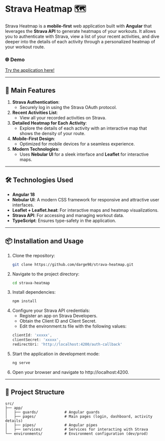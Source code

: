# Strava Heatmap 🗺️

Strava Heatmap is a **mobile-first** web application built with **Angular** that leverages the **Strava API** to generate heatmaps of your workouts. It allows you to authenticate with Strava, view a list of your recent activities, and dive deeper into the details of each activity through a personalized heatmap of your workout route.

### 🌐 **Demo**
[Try the application here!](https://darge98.github.io/strava-heatmap/)

---

## 🚀 **Main Features**

1. **Strava Authentication**:
   - Securely log in using the Strava OAuth protocol.
2. **Recent Activities List**:
   - View all your recorded activities on Strava.
3. **Detailed Heatmap for Each Activity**:
   - Explore the details of each activity with an interactive map that shows the density of your route.
4. **Mobile-First Design**:
   - Optimized for mobile devices for a seamless experience.
5. **Modern Technologies**:
   - Uses **Nebular UI** for a sleek interface and **Leaflet** for interactive maps.

---


## 🛠️ **Technologies Used**

- **Angular 18**
- **Nebular UI**: A modern CSS framework for responsive and attractive user interfaces.
- **Leaflet + Leaflet.heat**: For interactive maps and heatmap visualizations.
- **Strava API**: For accessing and managing workout data.
- **TypeScript**: Ensures type-safety in the application.

---

## 📦 **Installation and Usage**

1. Clone the repository:
   ```bash
   git clone https://github.com/darge98/strava-heatmap.git
   ```
2. Navigate to the project directory:
   ```bash
   cd strava-heatmap
   ```
3. Install dependencies:
   ```bash
   npm install
   ```
4. Configure your Strava API credentials:
   - Register an app on Strava Developers.
   - Obtain the Client ID and Client Secret.
   - Edit the environment.ts file with the following values:
   ```ts
   clientId: 'xxxxx',
   clientSecret: 'xxxxx',
   redirectUri: 'http://localhost:4200/auth-callback'
   ```
5. Start the application in development mode:
   ```bash
   ng serve
   ```
6. Open your browser and navigate to http://localhost:4200.

---

## 📖 **Project Structure**
```
src/
├── app/
│   ├── guards/            # Angular guards
│   ├── pages/             # Main pages (login, dashboard, activity details)
│   ├── pipes/             # Angular pipes
│   ├── services/          # Services for interacting with Strava
└── environments/          # Environment configuration (dev/prod)
```
